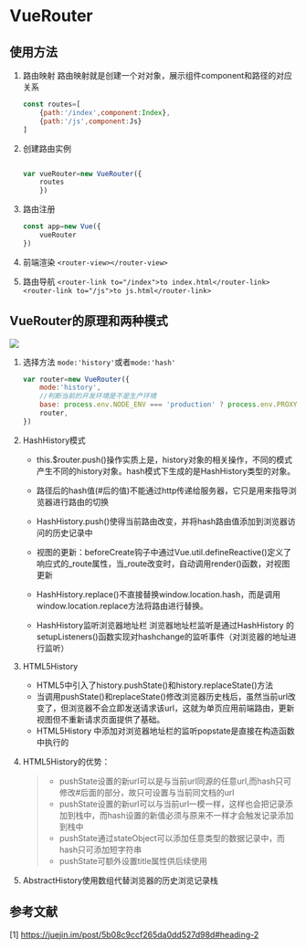 # VueRouter

## 使用方法

1. 路由映射
路由映射就是创建一个对对象，展示组件component和路径的对应关系

    ```javascript
    const routes=[
        {path:'/index',component:Index},
        {path:'/js',component:Js}
    ]
    ```

2. 创建路由实例

    ```javascript

    var vueRouter=new VueRouter({
        routes
        })

    ```

3. 路由注册

    ```javascript
    const app=new Vue({
        vueRouter
    })
    ```

4. 前端渲染
    `<router-view></router-view>`

5. 路由导航
  `<router-link to="/index">to index.html</router-link>`
  `<router-link to="/js">to js.html</router-link>`

## VueRouter的原理和两种模式

<div class="cache-img-container"><img src="./images/VueRouter.png" class="cache-img" /></div>

1. 选择方法
    `mode:'history'`或者`mode:'hash'`

    ```javascript
    var router=new VueRouter({
        mode:'history',
        //判断当前的开发环境是不是生产环境
        base: process.env.NODE_ENV === 'production' ? process.env.PROXY_PATH : ''
        router,
    })
    ```

2. HashHistory模式

    - this.$router.push()操作实质上是，history对象的相关操作，不同的模式产生不同的history对象。hash模式下生成的是HashHistory类型的对象。
    - 路径后的hash值(#后的值)不能通过http传递给服务器，它只是用来指导浏览器进行路由的切换
    - HashHistory.push()使得当前路由改变，并将hash路由值添加到浏览器访问的历史记录中
    - 视图的更新：beforeCreate钩子中通过Vue.util.defineReactive()定义了响应式的_route属性，当_route改变时，自动调用render()函数，对视图更新
    - HashHistory.replace()不直接替换window.location.hash，而是调用window.location.replace方法将路由进行替换。

    - HashHistory监听浏览器地址栏
    浏览器地址栏监听是通过HashHistory 的setupListeners()函数实现对hashchange的监听事件（对浏览器的地址进行监听）

3. HTML5History
    - HTML5中引入了history.pushState()和history.replaceState()方法
    - 当调用pushState()和replaceState()修改浏览器历史栈后，虽然当前url改变了，但浏览器不会立即发送请求该url，这就为单页应用前端路由，更新视图但不重新请求页面提供了基础。
    - HTML5History 中添加对浏览器地址栏的监听popstate是直接在构造函数中执行的

4. HTML5History的优势：
    > - pushState设置的新url可以是与当前url同源的任意url,而hash只可修改#后面的部分，故只可设置与当前同文档的url
    > - pushState设置的新url可以与当前url一模一样，这样也会把记录添加到栈中，而hash设置的新值必须与原来不一样才会触发记录添加到栈中
    > - pushState通过stateObject可以添加任意类型的数据记录中，而hash只可添加短字符串
    > - pushState可额外设置title属性供后续使用

5. AbstractHistory使用数组代替浏览器的历史浏览记录栈

## 参考文献

[1] https://juejin.im/post/5b08c9ccf265da0dd527d98d#heading-2